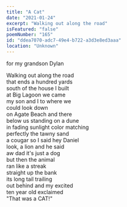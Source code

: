 ```yaml
---
title: "A Cat"
date: "2021-01-24"
excerpt: "Walking out along the road"
isFeatured: "false"
poemNumber: "165"
id: "ddea7070-adc7-49e4-b722-a3d3e8ed3aaa"
location: "Unknown"
---
```


for my grandson Dylan

Walking out along the road  
that ends a hundred yards  
south of the house I built  
at Big Lagoon we came  
my son and I to where we  
could look down  
on Agate Beach and there  
below us standing on a dune  
in fading sunlight color matching  
perfectly the tawny sand  
a cougar so I said hey Daniel  
look, a lion and he said  
aw dad it's just a dog  
but then the animal  
ran like a streak  
straight up the bank  
its long tail trailing  
out behind and my excited  
ten year old exclaimed  
"That was a CAT!"
